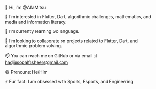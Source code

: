 👋 Hi, I’m @AlfaMitsu

👀 I’m interested in Flutter, Dart, algorithmic challenges, mathematics, and media and information literacy.

🌱 I’m currently learning Go language.

💞️ I’m looking to collaborate on projects related to Flutter, Dart, and algorithmic problem solving.

📫 You can reach me on GitHub or via email at hadjiusopalfasheer@gmail.com

😄 Pronouns: He/Him

⚡ Fun fact: I am obsessed with Sports, Esports, and Engineering
